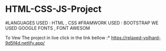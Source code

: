 # HTML-CSS-JS-Project
#LANGUAGES USED :
HTML , CSS
#FRAMWORK USED : 
BOOTSTRAP
 WE USED GOOGLE FONTS  , FONT AWESOM
 
 To Vew The project in live click in the link bellow :*
 https://relaxed-volhard-9d5f4d.netlify.app/
